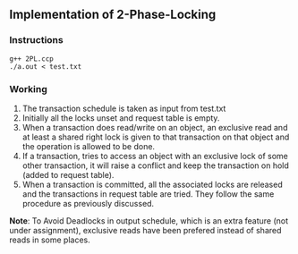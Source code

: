 ## Implementation of 2-Phase-Locking

### Instructions
```
g++ 2PL.ccp
./a.out < test.txt
```

### Working
1. The transaction schedule is taken as input from test.txt
2. Initially all the locks unset and request table is empty.
3. When a transaction does read/write on an object, an exclusive read and at least a shared right lock is given to that transaction on that object and the operation is allowed to be done.
4. If a transaction, tries to access an object with an exclusive lock of some other transaction, it will raise a conflict and keep the transaction on hold (added to request table).
5. When a transaction is committed, all the associated locks are released and the transactions in request table are tried. They follow the same procedure as previously discussed.  

**Note**: To Avoid Deadlocks in output schedule, which is an extra feature (not under assignment), exclusive reads have been prefered instead of shared reads in some places.